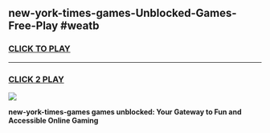 
## new-york-times-games-Unblocked-Games-Free-Play #weatb
<h3>
<a href="https://us.freeplayer.one?title=new-york-times-games&ref=9M">CLICK TO PLAY</a></h3>
<hr>

<h3>
<a href="https://us.freeplayer.one?title=new-york-times-games&ref=9M">CLICK 2 PLAY</a>
  
</h3>

<a href="https://us.freeplayer.one?title=new-york-times-games&ref=9M"><img src="https://clearcache.store/games.png"></a>


**new-york-times-games games unblocked: Your Gateway to Fun and Accessible Online Gaming**

